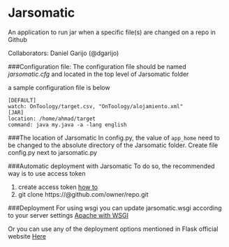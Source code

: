 # Jarsomatic

An application to run jar when a specific file(s) are changed on a repo in Github


Collaborators: Daniel Garijo (@dgarijo)



###Configuration file:
The configuration file should be named *jarsomatic.cfg* and located in the top level of Jarsomatic folder

a sample configuration file is below
```
[DEFAULT]
watch: OnToology/target.csv, "OnToology/alojamiento.xml"
[JAR]
location: /home/ahmad/target
command: java my.java -a -lang english

```

###The location of Jarsomatic
In config.py, the value of ```app_home``` need to be changed to the absolute directory of the Jarsomatic folder.
Create file config.py next to jarsomatic.py


###Automatic deployment with Jarsomatic
To do so, the recommended way is to use access token
1. create access token [how to](https://github.com/blog/1509-personal-api-tokens)
2. git clone https://<token>@github.com/owner/repo.git


###Deployment
For using wsgi you can update jarsomatic.wsgi according to your server settings
[Apache with WSGI](http://flask.pocoo.org/docs/0.10/deploying/mod_wsgi/)

Or you can use any of the deployment options mentioned in Flask official website [Here](http://flask.pocoo.org/docs/0.10/deploying/)




